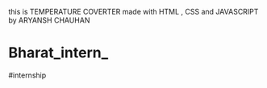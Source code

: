this is TEMPERATURE COVERTER made with HTML , CSS and JAVASCRIPT by ARYANSH CHAUHAN
# Bharat_intern_
#internship
